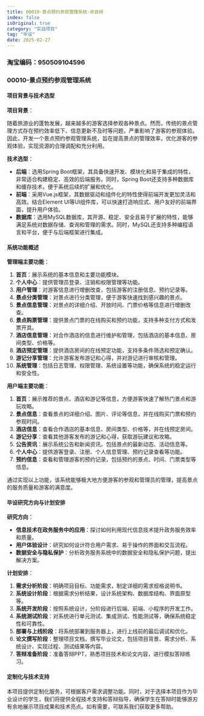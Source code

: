 ```yaml
---
title: 00010-景点预约参观管理系统-非自研
index: false
isOriginal: true
category: "实战项目"
tag: "毕设"
date: 2025-02-27
---
```


### 淘宝编码：950509104596

### 00010-景点预约参观管理系统

#### 项目背景与技术选型

**项目背景**：

随着旅游业的蓬勃发展，越来越多的游客选择参观各种景点。然而，传统的景点管理方式存在预约效率低下、信息更新不及时等问题，严重影响了游客的参观体验。因此，开发一个景点预约参观管理系统，旨在提高景点的管理效率，优化游客的参观体验，实现资源的合理调配和充分利用。

**技术选型**：

- **后端**：选用Spring Boot框架，其具备快速开发、模块化和易于集成的特性，非常适合构建稳定、高效的后端服务。同时，Spring Boot还支持多种数据库和缓存技术，便于系统后续的扩展和优化。
- **前端**：采用Vue.js框架，其数据驱动和组件化的特性使得前端开发更加灵活和高效。结合Element UI等UI组件库，可以快速打造响应式、用户友好的前端界面，提升用户体验。
- **数据库**：选用MySQL数据库，其开源、稳定、安全且易于扩展的特性，能够满足系统对数据存储、查询和管理的需求。同时，MySQL还支持多种编程语言和平台，便于与后端框架进行集成。

#### 系统功能概述

**管理端主要功能**：

1. **首页**：展示系统的基本信息和主要功能模块。
2. **个人中心**：提供管理员登录、注销和权限管理等功能。
3. **用户管理**：对游客信息进行增删改查，包括游客的注册信息、预约记录等。
4. **景点分类管理**：对景点进行分类管理，便于游客快速找到感兴趣的景点。
5. **景点信息管理**：对景点的详细介绍、开放时间、门票价格等信息进行增删改查。
6. **景点购票管理**：提供景点门票的在线购买和预约功能，支持多种支付方式和发票开具。
7. **酒店信息管理**：对合作酒店的信息进行维护和管理，包括酒店的基本信息、房间类型、价格等。
8. **酒店预定管理**：提供酒店房间的在线预定功能，支持多条件筛选和预定确认。
9. **游记分享管理**：允许游客发布游记和心得，并对游记进行审核和管理。
10. **系统管理**：包括日志管理、权限管理、系统设置等功能，确保系统的稳定运行和安全性。

**用户端主要功能**：

1. **首页**：展示推荐的景点、酒店和游记等信息，方便游客快速了解热门景点和游玩攻略。
2. **景点信息**：查看景点的详细介绍、图片、评论等信息，并在线购买门票和预约参观时间。
3. **酒店信息**：查看合作酒店的基本信息、房间类型、价格等，并在线预定房间。
4. **游记分享**：查看其他游客发布的游记和心得，获取游玩建议和攻略。
5. **公告资讯**：展示系统公告和新闻资讯，包括景点的最新动态、活动信息等。
6. **个人中心**：提供游客登录、注册、个人信息管理、预约记录查看等功能。
7. **预约信息**：查看和管理游客的预约记录，包括预约的景点、时间、门票类型等信息。

通过实现以上功能，该系统能够极大地方便游客的参观和管理员的管理，提高景点的服务质量和游客的满意度。

#### 毕设研究方向与计划安排

**研究方向**：
- **信息技术在政务服务中的应用**：探讨如何利用现代信息技术提升政务服务效率和质量。
- **用户体验设计**：研究如何设计符合用户需求、易于操作的界面和交互流程。
- **数据安全与隐私保护**：分析政务服务系统中的数据安全和隐私保护问题，提出解决方案。

**计划安排**：
1. **需求分析阶段**：明确项目目标、功能需求，制定详细的需求规格说明书。
2. **系统设计阶段**：根据需求分析结果，设计系统架构、数据库结构、界面原型等。
3. **系统开发阶段**：按照系统设计，分阶段进行后端、前端、小程序的开发工作。
4. **系统测试阶段**：对系统进行单元测试、集成测试、性能测试等，确保系统稳定性和可靠性。
5. **部署与上线阶段**：将系统部署到服务器上，进行上线前的最后调试和优化。
6. **论文撰写阶段**：整理项目文档，撰写毕业论文，包括项目背景、需求分析、系统设计、实现过程、测试结果等内容。
7. **答辩准备阶段**：准备答辩PPT，熟悉项目技术和论文内容，进行模拟答辩练习。

#### 定制化与技术支持

本项目提供定制化服务，可根据客户需求调整功能。同时，对于选择本项目作为毕业设计的学生，我们将提供全程技术支持和答辩指导，确保学生在答辩时能够游刃有余地展示项目成果和技术亮点。如有需要，可联系我们获取更多帮助。

